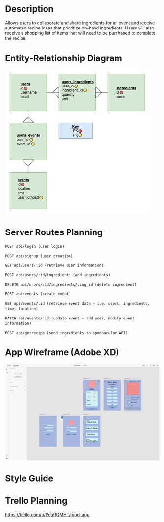 # Description
Allows users to collaborate and share ingredients for an event and receive automated recipe ideas that prioritize on-hand ingredients.  Users will also receive a shopping list of items that will need to be purchased to complete the recipe.

# Entity-Relationship Diagram
![Example](/images/Food_App_ERD_v2.0.jpg)

# Server Routes Planning

`POST api/login (user login)`

`POST api/signup (user creation)`

`GET api/users/:id (retrieve user information)`

`POST api/users/:id/ingredients (add ingredients)`

`DELETE api/users/:id/ingredients/:ing_id (delete ingredient)`

`POST api/events (create event)`

`GET api/events/:id (retrieve event data — i.e. users, ingredients, time, location)`

`PATCH api/events/:id (update event — add user, modify event information)`

`POST api/getrecipe (send ingredients to spoonacular API)`

# App Wireframe (Adobe XD)
![Example](/images/wireframe.png)

# Style Guide

# Trello Planning
https://trello.com/b/PeqRQMHT/food-app
